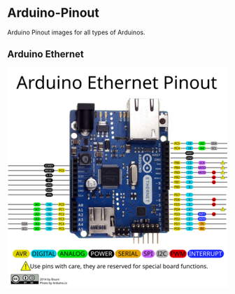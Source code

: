 Arduino-Pinout
==============

Arduino Pinout images for all types of Arduinos.

## Arduino Ethernet

![](https://raw.githubusercontent.com/Bouni/Arduino-Pinout/master/Arduino%20Ethernet%20Pinout.svg)
